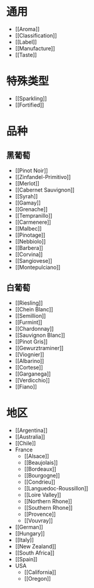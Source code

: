 # 通用

- [[Aroma]]
- [[Classification]]
- [[Label]]
- [[Manufacture]]
- [[Taste]]

# 特殊类型

- [[Sparkling]]
- [[Fortified]]

# 品种

## 黑葡萄

- [[Pinot Noir]]
- [[Zinfandel-Primitivo]]
- [[Merlot]]
- [[Cabernet Sauvignon]]
- [[Syrah]]
- [[Gamay]]
- [[Grenache]]
- [[Tempranillo]]
- [[Carmenere]]
- [[Malbec]]
- [[Pinotage]]
- [[Nebbiolo]]
- [[Barbera]]
- [[Corvina]]
- [[Sangiovese]]
- [[Montepulciano]]

## 白葡萄

- [[Riesling]]
- [[Chein Blanc]]
- [[Semillion]]
- [[Furmint]]
- [[Chardonnay]]
- [[Sauvignon Blanc]]
- [[Pinot Gris]]
- [[Gewurztraminer]]
- [[Viognier]]
- [[Albarino]]
- [[Cortese]]
- [[Garganega]]
- [[Verdicchio]]
- [[Fiano]]

# 地区

- [[Argentina]]
- [[Australia]]
- [[Chile]]
- France
	- [[Alsace]]
	- [[Beaujolais]]
	- [[Bordeaux]]
	- [[Bourgogne]]
	- [[Condrieu]]
	- [[Languedoc-Roussillon]]
	- [[Loire Valley]]
	- [[Northern Rhone]]
	- [[Southern Rhone]]
	- [[Provence]]
	- [[Vouvray]]
- [[German]]
- [[Hungary]]
- [[Italy]]
- [[New Zealand]]
- [[South Africa]]
- [[Spain]]
- USA
	- [[California]]
	- [[Oregon]]